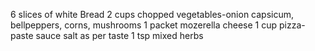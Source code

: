 6 slices of  white Bread
2 cups chopped vegetables-onion capsicum, bellpeppers, corns, mushrooms
1 packet mozerella cheese
1 cup pizza-paste sauce
salt as per taste
1 tsp mixed herbs